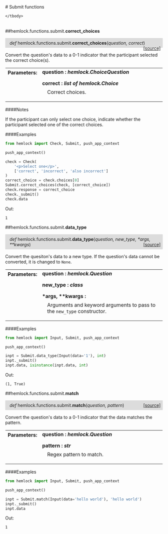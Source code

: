 <script src="https://cdn.mathjax.org/mathjax/latest/MathJax.js?config=TeX-AMS-MML_HTMLorMML" type="text/javascript"></script>

<link rel="stylesheet" href="https://assets.readthedocs.org/static/css/readthedocs-doc-embed.css" type="text/css" />

<style>
    a.src-href {
        float: right;
    }
    p.attr {
        margin-top: 0.5em;
        margin-left: 1em;
    }
    p.func-header {
        background-color: gainsboro;
        border-radius: 0.1em;
        padding: 0.5em;
        padding-left: 1em;
    }
    table.field-table {
        border-radius: 0.1em
    }
</style># Submit functions

<table class="docutils field-list field-table" frame="void" rules="none">
    <col class="field-name" />
    <col class="field-body" />
    <tbody valign="top">
        
    </tbody>
</table>



##hemlock.functions.submit.**correct_choices**

<p class="func-header">
    <i>def</i> hemlock.functions.submit.<b>correct_choices</b>(<i>question, correct</i>) <a class="src-href" target="_blank" href="https://github.com/dsbowen/hemlock/blob/master/hemlock/functions/submit.py#L8">[source]</a>
</p>

Convert the question's data to a 0-1 indicator that the participant
selected the correct choice(s).

<table class="docutils field-list field-table" frame="void" rules="none">
    <col class="field-name" />
    <col class="field-body" />
    <tbody valign="top">
        <tr class="field">
    <th class="field-name"><b>Parameters:</b></td>
    <td class="field-body" width="100%"><b>question : <i>hemlock.ChoiceQuestion</i></b>
<p class="attr">
    
</p>
<b>correct : <i>list of hemlock.Choice</i></b>
<p class="attr">
    Correct choices.
</p></td>
</tr>
    </tbody>
</table>

####Notes

If the participant can only select one choice, indicate whether the
participant selected one of the correct choices.

####Examples

```python
from hemlock import Check, Submit, push_app_context

push_app_context()

check = Check(
    '<p>Select one</p>',
    ['correct', 'incorrect', 'also incorrect']
)
correct_choice = check.choices[0]
Submit.correct_choices(check, [correct_choice])
check.response = correct_choice
check._submit()
check.data
```

Out:

```
1
```

##hemlock.functions.submit.**data_type**

<p class="func-header">
    <i>def</i> hemlock.functions.submit.<b>data_type</b>(<i>question, new_type, *args, **kwargs</i>) <a class="src-href" target="_blank" href="https://github.com/dsbowen/hemlock/blob/master/hemlock/functions/submit.py#L52">[source]</a>
</p>

Convert the quesiton's data to a new type. If the question's data cannot
be converted, it is changed to `None`.

<table class="docutils field-list field-table" frame="void" rules="none">
    <col class="field-name" />
    <col class="field-body" />
    <tbody valign="top">
        <tr class="field">
    <th class="field-name"><b>Parameters:</b></td>
    <td class="field-body" width="100%"><b>question : <i>hemlock.Question</i></b>
<p class="attr">
    
</p>
<b>new_type : <i>class</i></b>
<p class="attr">
    
</p>
<b>*args, **kwargs : <i></i></b>
<p class="attr">
    Arguments and keyword arguments to pass to the <code>new_type</code> constructor.
</p></td>
</tr>
    </tbody>
</table>

####Examples

```python
from hemlock import Input, Submit, push_app_context

push_app_context()

inpt = Submit.data_type(Input(data='1'), int)
inpt._submit()
inpt.data, isinstance(inpt.data, int)
```

Out:

```
(1, True)
```

##hemlock.functions.submit.**match**

<p class="func-header">
    <i>def</i> hemlock.functions.submit.<b>match</b>(<i>question, pattern</i>) <a class="src-href" target="_blank" href="https://github.com/dsbowen/hemlock/blob/master/hemlock/functions/submit.py#L89">[source]</a>
</p>

Convert the question's data to a 0-1 indicator that the data matches the
pattern.

<table class="docutils field-list field-table" frame="void" rules="none">
    <col class="field-name" />
    <col class="field-body" />
    <tbody valign="top">
        <tr class="field">
    <th class="field-name"><b>Parameters:</b></td>
    <td class="field-body" width="100%"><b>question : <i>hemlock.Question</i></b>
<p class="attr">
    
</p>
<b>pattern : <i>str</i></b>
<p class="attr">
    Regex pattern to match.
</p></td>
</tr>
    </tbody>
</table>

####Examples

```python
from hemlock import Input, Submit, push_app_context

push_app_context()

inpt = Submit.match(Input(data='hello world'), 'hello world')
inpt._submit()
inpt.data
```

Out:

```
1
```